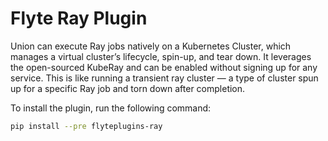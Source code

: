 # Flyte Ray Plugin

Union can execute Ray jobs natively on a Kubernetes Cluster,
which manages a virtual cluster’s lifecycle, spin-up, and tear down.
It leverages the open-sourced KubeRay and can be enabled without signing up for any service.
This is like running a transient ray cluster —
a type of cluster spun up for a specific Ray job and torn down after completion.

To install the plugin, run the following command:

```bash
pip install --pre flyteplugins-ray
```

